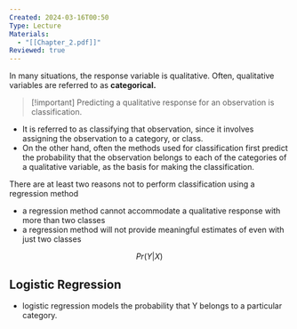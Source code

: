 ```yaml
---
Created: 2024-03-16T00:50
Type: Lecture
Materials:
  - "[[Chapter_2.pdf]]"
Reviewed: true
---
```

In many situations, the response variable is qualitative. Often, qualitative variables are referred to as **categorical.**

  

> [!important] Predicting a qualitative response for an observation is classification.

- It is referred to as classifying that observation, since it involves assigning the observation to a category, or class.
- On the other hand, often the methods used for classification first predict the probability that the observation belongs to each of the categories of a qualitative variable, as the basis for making the classification.

  

There are at least two reasons not to perform classification using a regression method

- a regression method cannot accommodate a qualitative response with more than two classes
- a regression method will not provide meaningful estimates of even with just two classes

$$Pr(Y|X)$$

  

## Logistic Regression

- logistic regression models the probability that Y belongs to a particular category.
